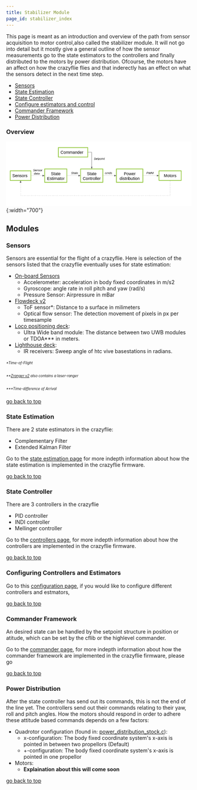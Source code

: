 ```yaml
---
title: Stabilizer Module
page_id: stabilizer_index
---
```


This page is meant as an introduction and overview of the path from
sensor acquisition to motor control,also called the stabilizer module. It will not go into detail but it mostly give a general outline of how the sensor measurements go to the
state estimators to the controllers and finally distributed to the motors
by power distribution. Ofcourse, the motors have an affect on how the
crazyflie flies and that inderectly has an effect on what the sensors
detect in the next time step.

 * [Sensors](#sensors)
 * [State Estimation](#state-estimation)
 * [State Controller](#state-controller)
 * [Configure estimators and control](#configuring-controllers-and-estimators)
 * [Commander Framework](#commander-framework)
 * [Power Distribution](#power-distribution)



### Overview

![sensor](/docs/images/sensors_to_motors.png){:width="700"}

## Modules


### Sensors

Sensors are essential for the flight of a crazyflie. Here is selection of the sensors
 listed that the crazyflie eventually uses for state estimation:


* [On-board Sensors](https://store.bitcraze.io/products/crazyflie-2-1)
  * Accelerometer: acceleration in body fixed coordinates in m/s2
  * Gyroscope: angle rate in roll pitch and yaw (rad/s)
  * Pressure Sensor: Airpressure in mBar
* [Flowdeck v2](https://store.bitcraze.io/products/flow-deck-v2)
  * ToF sensor*:  Distance to a surface in milimeters
  * Optical flow sensor:  The detection movement of pixels in px per timesample
* [Loco positioning deck](https://store.bitcraze.io//products/loco-positioning-deck):
  * Ultra Wide band module: The distance between two UWB modules or TDOA*** in meters.
* [Lighthouse deck](https://store.bitcraze.io/products/lighthouse-positioning-deck):
  * IR receivers: Sweep angle of htc vive basestations in radians.

<sub><sup>_*Time-of-Flight_</sup></sub>

<sub><sup>_**[Zranger v2](https://store.bitcraze.io/collections/decks/products/z-ranger-deck-v2) also contains a laser-ranger_</sup></sub>

<sub><sup>_***Time-difference of Arrival_</sup></sub>

[go back to top](#)

### State Estimation

There are 2 state estimators in the crazyflie:
* Complementary Filter
* Extended Kalman Filter

 Go to the [state estimation page](/docs/functional-areas/sensor-to-control/state_estimators.md) for more indepth information about how the state estimation is implemented in the crazyflie firmware.

[go back to top](#)


### State Controller
There are 3 controllers in the crazyflie
* PID controller
* INDI controller
* Mellinger controller

Go to the [controllers page](/docs/functional-areas/sensor-to-control/controllers.md), for more indepth information about how the controllers are implemented in the crazyflie firmware.

[go back to top](#)


### Configuring Controllers and Estimators
Go to this [configuration page](/docs/functional-areas/sensor-to-control/configure_estimator_controller.md), if you would like to configure different controllers and estmators,

[go back to top](#)


### Commander Framework
An desired state can be handled by the setpoint structure in position or atitude, which can be set by the cflib or the highlevel commander.

Go to the [commander page](/docs/functional-areas/sensor-to-control/commanders_setpoints.md), for more indepth information about how the commander framework are implemented in the crazyflie firmware, please go

[go back to top](#)

### Power Distribution

After the state controller has send out its commands, this is not the end of the line yet.
The controllers send out their commands relating to their yaw, roll and pitch angles.
How the motors should respond in order to adhere these attitude based commands depends on a few factors:
  * Quadrotor configuration (found in: [power_distribution_stock.c](https://github.com/bitcraze/crazyflie-firmware/blob/master/src/modules/src/power_distribution_stock.c)):
    * x-configuration: The body fixed coordinate system's x-axis is pointed in between two propellors (Default)
    * +-configuration: The body fixed coordinate system's x-axis is pointed in one propellor
  * Motors:
    * **Explaination about this will come soon**


[go back to top](#)
